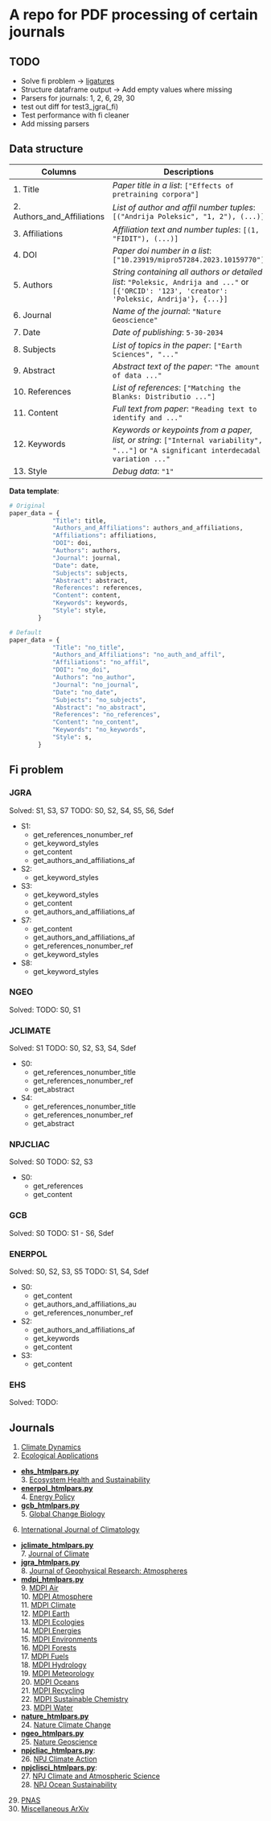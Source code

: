 # A repo for PDF processing of certain journals

## TODO
- Solve fi problem -> [ligatures](PDF_TXT/ligatures_list.txt)
- Structure dataframe output -> Add empty values where missing
- Parsers for journals: 1, 2, 6, 29, 30
- test out diff for test3_jgra(_fi)
- Test performance with fi cleaner
- Add missing parsers

## Data structure

| Columns | Descriptions |
| ------- | ------------ |
|1. Title|*Paper title in a list*: `["Effects of pretraining corpora"]`|
|2. Authors_and_Affiliations|*List of author and affil number tuples*: `[("Andrija Poleksic", "1, 2"), (...)]`|
|3. Affiliations|*Affiliation text and number tuples*: `[(1, "FIDIT"), (...)]`|
|4. DOI|*Paper doi number in a list*: `["10.23919/mipro57284.2023.10159770"]`|
|5. Authors|*String containing all authors or detailed list*: `"Poleksic, Andrija and ..."` or `[{'ORCID': '123', 'creator': 'Poleksic, Andrija'}, {...}]`|
|6. Journal|*Name of the journal*: `"Nature Geoscience"`|
|7. Date|*Date of publishing*: `5-30-2034`|
|8. Subjects|*List of topics in the paper*: `["Earth Sciences", "..."`|
|9. Abstract|*Abstract text of the paper*: `"The amount of data ..."`|
|10. References|*List of references*: `["Matching the Blanks: Distributio ..."]`|
|11. Content|*Full text from paper*: `"Reading text to identify and ..."`|
|12. Keywords|*Keywords or keypoints from a paper, list, or string*: `["Internal variability", "..."]` or `"A significant interdecadal variation ..."`|
|13. Style|*Debug data*: `"1"`|


**Data template**:
``` python
# Original
paper_data = {
            "Title": title,
            "Authors_and_Affiliations": authors_and_affiliations,
            "Affiliations": affiliations,
            "DOI": doi,
            "Authors": authors,
            "Journal": journal,
            "Date": date,
            "Subjects": subjects,
            "Abstract": abstract,
            "References": references,
            "Content": content,
            "Keywords": keywords,
            "Style": style,
        }

# Default
paper_data = {
            "Title": "no_title",
            "Authors_and_Affiliations": "no_auth_and_affil",
            "Affiliations": "no_affil",
            "DOI": "no_doi",
            "Authors": "no_author",
            "Journal": "no_journal",
            "Date": "no_date",
            "Subjects": "no_subjects",
            "Abstract": "no_abstract",
            "References": "no_references",
            "Content": "no_content",
            "Keywords": "no_keywords",
            "Style": s,
        }
```

## Fi problem
### JGRA
Solved: S1, S3, S7
TODO: S0, S2, S4, S5, S6, Sdef

- S1: 
  - get_references_nonumber_ref
  - get_keyword_styles
  - get_content
  - get_authors_and_affiliations_af
- S2:
  - get_keyword_styles
- S3:
  - get_keyword_styles
  - get_content
  - get_authors_and_affiliations_af
- S7:
  - get_content
  - get_authors_and_affiliations_af
  - get_references_nonumber_ref
  - get_keyword_styles
- S8:
  - get_keyword_styles

### NGEO
Solved:
TODO: S0, S1

### JCLIMATE
Solved: S1
TODO: S0, S2, S3, S4, Sdef

- S0:
  - get_references_nonumber_title
  - get_references_nonumber_ref
  - get_abstract
- S4: 
  - get_references_nonumber_title
  - get_references_nonumber_ref
  - get_abstract

### NPJCLIAC
Solved: S0
TODO: S2, S3

- S0:
  - get_references
  - get_content

### GCB
Solved: S0
TODO: S1 - S6, Sdef

### ENERPOL
Solved: S0, S2, S3, S5
TODO: S1, S4, Sdef

- S0:
  - get_content
  - get_authors_and_affiliations_au
  - get_references_nonumber_ref
- S2:
  - get_authors_and_affiliations_af
  - get_keywords
  - get_content
- S3:
  - get_content

### EHS
Solved:
TODO:



## Journals
1. [Climate Dynamics](https://link.springer.com/journal/382)
2. [Ecological Applications](https://esajournals.onlinelibrary.wiley.com/journal/19395582) 
- [**ehs_htmlpars.py**](PDF_TXT/ehs_htmlpars.py)    
    3. [Ecosystem Health and Sustainability](https://spj.science.org/journal/ehs)
- [**enerpol_htmlpars.py**](PDF_TXT/enerpol_htmlpars.py)    
    4. [Energy Policy](https://www.sciencedirect.com/journal/energy-policy)
- [**gcb_htmlpars.py**](PDF_TXT/gcb_htmlpars.py)    
    5. [Global Change Biology](https://onlinelibrary.wiley.com/journal/13652486)
6. [International Journal of Climatology](https://rmets.onlinelibrary.wiley.com/journal/10970088)
- [**jclimate_htmlpars.py**](PDF_TXT/jclimate_htmlpars.py)  
    7. [Journal of Climate](https://www.ametsoc.org/index.cfm/ams/publications/journals/journal-of-climate/)
- [**jgra_htmlpars.py**](PDF_TXT/jgra_htmlpars.py)  
    8. [Journal of Geophysical Research: Atmospheres](https://agupubs.onlinelibrary.wiley.com/journal/21698996?journalRedirectCheck=true)
- [**mdpi_htmlpars.py**](PDF_TXT/mdpi_htmlpars.py)  
    9. [MDPI Air](https://www.mdpi.com/journal/air)     
    10. [MDPI Atmosphere](https://www.mdpi.com/journal/atmosphere)  
    11. [MDPI Climate](https://www.mdpi.com/journal/climate)    
    12. [MDPI Earth](https://www.mdpi.com/journal/earth)    
    13. [MDPI Ecologies](https://www.mdpi.com/journal/ecologies)    
    14. [MDPI Energies](https://www.mdpi.com/journal/energies)  
    15. [MDPI Environments](https://www.mdpi.com/journal/environments)  
    16. [MDPI Forests](https://www.mdpi.com/journal/forests)    
    17. [MDPI Fuels](https://www.mdpi.com/journal/fuels)    
    18. [MDPI Hydrology](https://www.mdpi.com/journal/hydrology)    
    19. [MDPI Meteorology](https://www.mdpi.com/journal/meteorology)    
    20. [MDPI Oceans](https://www.mdpi.com/journal/oceans)  
    21. [MDPI Recycling](https://www.mdpi.com/journal/recycling)    
    22. [MDPI Sustainable Chemistry](https://www.mdpi.com/journal/suschem)  
    23. [MDPI Water](https://www.mdpi.com/journal/water)    
- [**nature_htmlpars.py**](PDF_TXT/nature_htmlpars.py)  
    24. [Nature Climate Change](https://www.nature.com/nclimate/)
- [**ngeo_htmlpars.py**](PDF_TXT/ngeo_htmlpars.py)  
    25. [Nature Geoscience](https://www.nature.com/ngeo/)
- [**npjcliac_htmlpars.py**](PDF_TXT/npjcliac_htmlpars.py):     
    26. [NPJ Climate Action](https://www.nature.com/npjclimataction/)
- [**npjclisci_htmlpars.py**](PDF_TXT/npjclisci_htmlpars.py):   
    27. [NPJ Climate and Atmospheric Science](https://www.nature.com/npjclimatsci/)     
    28. [NPJ Ocean Sustainability](https://www.nature.com/npjoceansustain/)
29. [PNAS](https://www.pnas.org/)
30. [Miscellaneous ArXiv](https://arxiv.org/)

